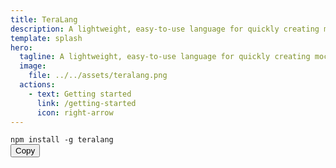 ```yaml
---
title: TeraLang
description: A lightweight, easy-to-use language for quickly creating mock APIs and mock backends for frontend development
template: splash
hero:
  tagline: A lightweight, easy-to-use language for quickly creating mock APIs and mock backends for frontend development
  image:
    file: ../../assets/teralang.png
  actions:
    - text: Getting started
      link: /getting-started
      icon: right-arrow
---
```


<div class="install-box">
<link rel="stylesheet" href="/_astro/ec.ppgh1.css">
<script type="module" src="/_astro/ec.8zarh.js"></script>
  <code><div class="ec-line"><div class="code"><span style="--0:#82AAFF;--1:#3B61B0">npm</span><span style="--0:#D6DEEB;--1:#403F53"> </span><span style="--0:#ECC48D;--1:#3B61B0">install</span><span style="--0:#D6DEEB;--1:#403F53"> </span><span style="--0:#82AAFF;--1:#3B61B0">-g</span><span style="--0:#D6DEEB;--1:#403F53"> </span><span style="--0:#ECC48D;--1:#3B61B0">teralang</span></div></div></code>
  <button onclick="navigator.clipboard.writeText('npm i -g teralang').then(() => {
    const btn = this;
    btn.innerText = 'Copied!';
    setTimeout(() => btn.innerText = 'Copy', 2000);
  })">Copy</button>
</div>
